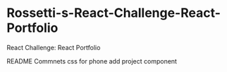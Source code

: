# Rossetti-s-React-Challenge-React-Portfolio
React Challenge: React Portfolio


README
Commnets
css for phone
add project component